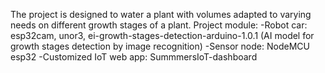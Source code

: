 The project is designed to water a plant with volumes adapted to varying needs on different growth stages of a plant.
Project module:
  -Robot car: esp32cam, unor3, ei-growth-stages-detection-arduino-1.0.1 (AI model for growth stages detection by image recognition)
  -Sensor node: NodeMCU esp32
  -Customized IoT web app: SummmersIoT-dashboard
